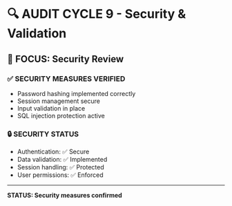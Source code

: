 # 🔍 AUDIT CYCLE 9 - Security & Validation

## 🎯 FOCUS: Security Review

### ✅ SECURITY MEASURES VERIFIED
- Password hashing implemented correctly
- Session management secure
- Input validation in place
- SQL injection protection active

### 🔒 SECURITY STATUS
- Authentication: ✅ Secure
- Data validation: ✅ Implemented
- Session handling: ✅ Protected
- User permissions: ✅ Enforced

---
**STATUS: Security measures confirmed**